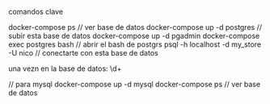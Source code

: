 comandos clave

docker-compose ps          // ver base de datos
docker-compose up -d postgres // subir esta base de datos
docker-compose up -d pgadmin 
docker-compose exec postgres bash // abrir el bash de postgrs
psql -h localhost -d my_store -U nico // conectarte con esta base de datos

una vezn en la base de datos:
\d+

// para mysql
docker-compose up -d mysql
docker-compose ps          // ver base de datos
